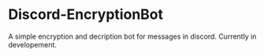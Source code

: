 # Discord-EncryptionBot
A simple encryption and decription bot for messages in discord. Currently in developement.
